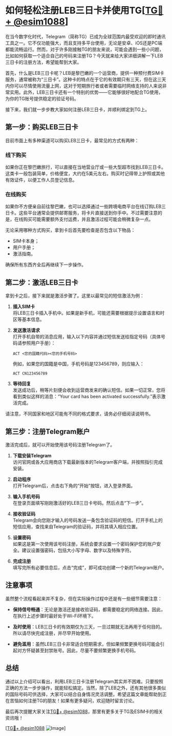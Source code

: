 # 如何轻松注册LEB三日卡并使用TG[[TG💪+ @esim1088](https://t.me/s/esim1088)]

在当今数字化时代，Telegram（简称TG）已成为全球范围内最受欢迎的即时通讯工具之一。它不仅功能强大，而且支持多平台使用，无论是安卓、iOS还是PC端都能流畅运行。然而，对于许多刚接触TG的朋友来说，可能会遇到一些小问题，比如如何获取一个适合自己的号码来注册TG？今天就来给大家详细讲解一下LEB三日卡的注册方法，希望能帮到大家。

首先，什么是LEB三日卡呢？LEB是黎巴嫩的一个运营商，提供一种预付费SIM卡服务，通常被称为“三日卡”。这种卡的特点在于它的有效期只有三天，但在这三天内你可以尽情使用流量上网，这对于短期旅行者或者需要临时网络支持的人来说非常实用。此外，LEB三日卡还有一个特别的优势——它能够很好地配合TG使用，为你的TG账号提供稳定的验证号码。

接下来，我们就一步步教大家如何注册LEB三日卡，并顺利绑定到TG上。

## 第一步：购买LEB三日卡

目前市面上有多种渠道可以购买LEB三日卡，最常见的方式有两种：

### 线下购买
如果你正在黎巴嫩旅行，可以直接在当地营业厅或一些大型超市找到LEB三日卡。这类卡一般包装简单，价格便宜，大约在5美元左右。购买时记得带上护照或其他有效证件，以便工作人员登记信息。

### 在线购买
如果你不方便亲自前往黎巴嫩，也可以选择通过一些跨境电商平台在线订购LEB三日卡。这些平台通常会提供邮寄服务，将卡片直接送到你手中。不过需要注意的是，在线购买可能需要额外支付运费，并且激活过程可能会稍微复杂一点。

无论采用哪种方式购买，拿到卡后首先要检查是否包含以下物品：
- SIM卡本身；
- 用户手册；
- 激活指南。

确保所有东西齐全后再继续下一步操作。

## 第二步：激活LEB三日卡

拿到卡之后，接下来就是激活步骤了。这里以最常见的短信激活为例：

1. **插入SIM卡**  
   将LEB三日卡插入手机中。如果是新手机，可能还需要根据提示设置语言和时区等基本信息。

2. **发送激活请求**  
   打开手机自带的消息应用，输入以下内容并通过短信发送给指定号码（具体号码请参照用户手册）：
   ```
   ACT <您的国籍代码><您的手机号码>
   ```
   例如，如果您的国籍是中国，手机号码是123456789，则应输入：
   ```
   ACT CN123456789
   ```

3. **等待回复**  
   发送成功后，稍等片刻便会收到运营商发来的确认短信。如果一切正常，您将看到类似这样的消息：“Your card has been activated successfully.”表示激活完成。

请注意，不同国家和地区可能有不同的格式要求，请务必仔细阅读说明书。

## 第三步：注册Telegram账户

激活完成后，就可以开始使用该号码注册Telegram了。

1. **下载安装Telegram**  
   访问官网或各大应用商店下载最新版本的Telegram客户端，并按照指引完成安装。

2. **启动程序**  
   打开Telegram后，点击右下角的“开始”按钮，进入登录界面。

3. **输入手机号码**  
   在登录页面填写刚刚激活好的LEB三日卡号码。然后点击“下一步”。

4. **接收验证码**  
   Telegram会向您刚才输入的号码发送一条包含验证码的短信。打开手机上的短信应用，查找来自Telegram的验证码，并将其填入相应位置。

5. **设置密码**  
   如果这是第一次使用该号码注册，系统会要求设置一个密码保护您的账户安全。建议设置强密码，包括大小写字母、数字以及特殊字符。

6. **完成注册**  
   填写完所有必要信息后，点击“完成”，即可成功创建一个新的Telegram账户。

## 注意事项

虽然整个流程看起来并不复杂，但在实际操作过程中还是有一些细节需要注意：

- **保持信号畅通**：无论是激活还是接收验证码，都需要稳定的网络连接。因此，在执行上述步骤时最好处于Wi-Fi环境下。
  
- **及时使用**：LEB三日卡的有效期仅为三天，一旦过期就无法再用于任何目的。所以请尽快完成注册，并尽早开始使用。

- **避免滥用**：虽然LEB三日卡非常适合短期需求，但如果频繁更换号码可能会引起对方怀疑甚至封禁账号。因此，尽量不要频繁更换手机号码。

## 总结

通过以上介绍可以看出，利用LEB三日卡注册Telegram其实并不困难。只要按照正确的方法一步步操作，就能轻松搞定。当然，除了LEB之外，还有其他很多类似的国际号码可供选择，大家可以结合自身情况灵活调整。希望这篇文章能帮助到正在苦恼如何注册TG的朋友！如果有更多疑问，欢迎随时留言讨论。

最后再次提醒大家关注[TG💪+ @esim1088](https://t.me/s/esim1088)，那里有更多关于TG及ESIM卡的相关资讯哦！

[[TG💪+ @esim1088](https://t.me/s/esim1088) ![Image](https://i.postimg.cc/4NQfJmqS/Snipaste-2025-05-13-00-14-12.png)]